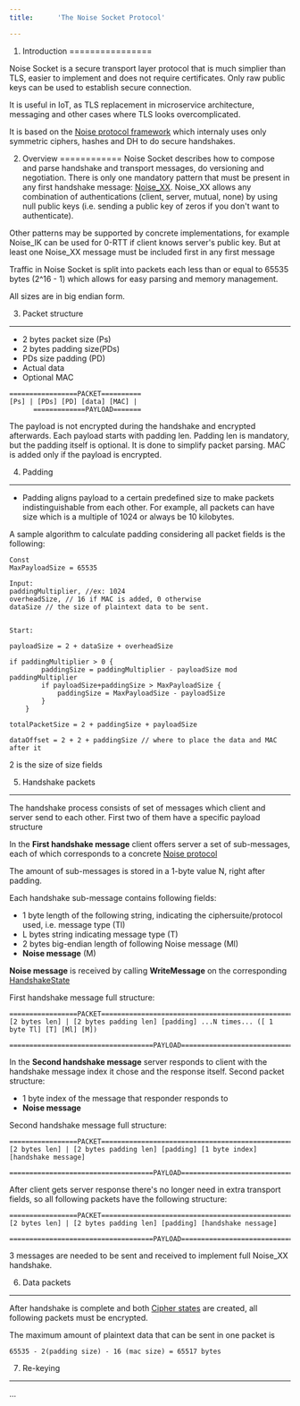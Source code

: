 ```yaml
---
title:      'The Noise Socket Protocol'

---
```



1. Introduction
================

Noise Socket is a secure transport layer protocol that is much simplier than TLS,
easier to implement and does not require certificates. Only raw public keys can
be used to establish secure connection.

It is useful in IoT, as TLS replacement in microservice architecture, messaging
and other cases where TLS looks overcomplicated.


It is based on the [Noise protocol framework](http://noiseprotocol.org) which
internaly uses only symmetric ciphers, hashes and DH to do secure handshakes.

2. Overview 
============ 
Noise Socket describes how to compose and parse handshake and transport messages, do versioning and negotiation.
There is only one mandatory pattern that must be present in any first handshake message: [Noise_XX](http://noiseprotocol.org/noise.html#interactive-patterns).
Noise_XX allows any combination of authentications (client, server, mutual, none) by using null
public keys (i.e. sending a public key of zeros if you don't want to authenticate).

Other patterns may be supported by concrete implementations, for example Noise_IK can be used for 0-RTT if client knows server's public key. But at least one Noise_XX message must be included first in any first message

Traffic in Noise Socket is split into packets each less than or equal to 65535 bytes (2^16 - 1) which allows for easy parsing and memory management.

All sizes are in big endian form.

3. Packet structure
---------------------------

- 2 bytes packet size (Ps)
- 2 bytes padding size(PDs)
- PDs size padding (PD)
- Actual data
- Optional MAC

```
=================PACKET==========
[Ps] | [PDs] [PD] [data] [MAC] |
      =============PAYLOAD=======
```

The payload is not encrypted during the handshake and encrypted afterwards.
Each payload starts with padding len. Padding len is mandatory, but the padding itself is optional. It is done to simplify packet parsing.
MAC is added only if the payload is encrypted.

4. Padding
---------------------------
 - Padding aligns payload to a certain predefined size to make packets indistinguishable from each other. For example, all packets can have size which is a multiple of 1024 or always be 10 kilobytes.

A sample algorithm to calculate padding considering all packet fields is the following:
```
Const
MaxPayloadSize = 65535

Input: 
paddingMultiplier, //ex: 1024
overheadSize, // 16 if MAC is added, 0 otherwise
dataSize // the size of plaintext data to be sent.


Start:

payloadSize = 2 + dataSize + overheadSize 

if paddingMultiplier > 0 {
		paddingSize = paddingMultiplier - payloadSize mod paddingMultiplier
		if payloadSize+paddingSize > MaxPayloadSize {
			paddingSize = MaxPayloadSize - payloadSize
		}
	}

totalPacketSize = 2 + paddingSize + payloadSize

dataOffset = 2 + 2 + paddingSize // where to place the data and MAC after it

```

2 is the size of size fields

5. Handshake packets
---------------------------

The handshake process consists of set of messages which client and server send to each other. First two of them have a specific payload structure

In the **First handshake message** client offers server a set of sub-messages, each of which corresponds to a concrete [Noise protocol](http://noiseprotocol.org/noise.html#protocol-names)

The amount of sub-messages is stored in a 1-byte value N, right after padding.

Each handshake sub-message contains following fields:
   - 1 byte length of the following string, indicating the ciphersuite/protocol used, i.e. message type (Tl)
   - L bytes string indicating message type (T)
   - 2 bytes big-endian length of following Noise message (Ml)
   - **Noise message** (M)

**Noise message** is received by calling **WriteMessage** on the corresponding [HandshakeState](http://noiseprotocol.org/noise.html#the-handshakestate-object)

First handshake message full structure:
```
=================PACKET=============================================================================
[2 bytes len] | [2 bytes padding len] [padding] ...N times... ([ 1 byte Tl] [T] [Ml] [M])
                ====================================PAYLOAD=========================================
```

 
In the **Second handshake message** server responds to client with the handshake message index it chose and the response itself.
Second packet structure:
 - 1 byte index of the message that responder responds to
 - **Noise message**
 
 
Second handshake message full structure:
 ```
=================PACKET=============================================================================
[2 bytes len] | [2 bytes padding len] [padding] [1 byte index] [handshake message]
                ====================================PAYLOAD=========================================
```

After client gets server response there's no longer need in extra transport fields, so all following packets have the following structure:

 ```
=================PACKET=============================================================================
[2 bytes len] | [2 bytes padding len] [padding] [handshake nessage]
                ====================================PAYLOAD=========================================
```
 
 
3 messages are needed to be sent and received to implement full Noise_XX handshake.


6. Data packets
---------------------

After handshake is complete and both [Cipher states](http://noiseprotocol.org/noise.html#the-cipherstate-object) are created, all following packets must be encrypted.

The maximum amount of plaintext data that can be sent in one packet is

```
65535 - 2(padding size) - 16 (mac size) = 65517 bytes
```

7. Re-keying
-------------------

...

